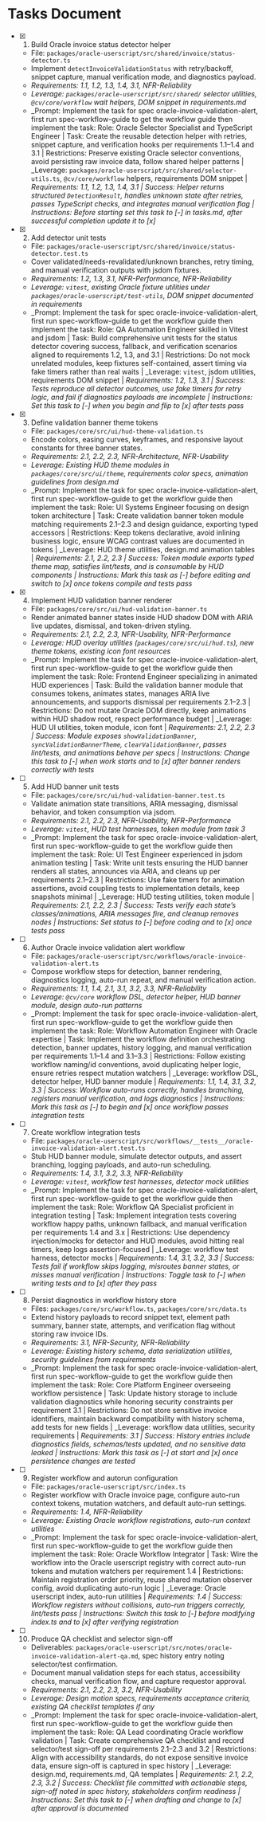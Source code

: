 # Tasks Document

- [x] 1. Build Oracle invoice status detector helper
  - File: `packages/oracle-userscript/src/shared/invoice/status-detector.ts`
  - Implement `detectInvoiceValidationStatus` with retry/backoff, snippet capture, manual verification mode, and diagnostics payload.
  - _Requirements: 1.1, 1.2, 1.3, 1.4, 3.1, NFR-Reliability_
  - _Leverage: `packages/oracle-userscript/src/shared/` selector utilities, `@cv/core/workflow` wait helpers, DOM snippet in requirements.md_
  - _Prompt: Implement the task for spec oracle-invoice-validation-alert, first run spec-workflow-guide to get the workflow guide then implement the task: Role: Oracle Selector Specialist and TypeScript Engineer | Task: Create the reusable detection helper with retries, snippet capture, and verification hooks per requirements 1.1–1.4 and 3.1 | Restrictions: Preserve existing Oracle selector conventions, avoid persisting raw invoice data, follow shared helper patterns | _Leverage: `packages/oracle-userscript/src/shared/selector-utils.ts`, `@cv/core/workflow` helpers, requirements DOM snippet | _Requirements: 1.1, 1.2, 1.3, 1.4, 3.1 | Success: Helper returns structured `DetectionResult`, handles unknown state after retries, passes TypeScript checks, and integrates manual verification flag | Instructions: Before starting set this task to [-] in tasks.md, after successful completion update it to [x]_

- [x] 2. Add detector unit tests
  - File: `packages/oracle-userscript/src/shared/invoice/status-detector.test.ts`
  - Cover validated/needs-revalidated/unknown branches, retry timing, and manual verification outputs with jsdom fixtures.
  - _Requirements: 1.2, 1.3, 3.1, NFR-Performance, NFR-Reliability_
  - _Leverage: `vitest`, existing Oracle fixture utilities under `packages/oracle-userscript/test-utils`, DOM snippet documented in requirements_
  - _Prompt: Implement the task for spec oracle-invoice-validation-alert, first run spec-workflow-guide to get the workflow guide then implement the task: Role: QA Automation Engineer skilled in Vitest and jsdom | Task: Build comprehensive unit tests for the status detector covering success, fallback, and verification scenarios aligned to requirements 1.2, 1.3, and 3.1 | Restrictions: Do not mock unrelated modules, keep fixtures self-contained, assert timing via fake timers rather than real waits | _Leverage: `vitest`, jsdom utilities, requirements DOM snippet | _Requirements: 1.2, 1.3, 3.1 | Success: Tests reproduce all detector outcomes, use fake timers for retry logic, and fail if diagnostics payloads are incomplete | Instructions: Set this task to [-] when you begin and flip to [x] after tests pass_

- [x] 3. Define validation banner theme tokens
  - File: `packages/core/src/ui/hud-theme-validation.ts`
  - Encode colors, easing curves, keyframes, and responsive layout constants for three banner states.
  - _Requirements: 2.1, 2.2, 2.3, NFR-Architecture, NFR-Usability_
  - _Leverage: Existing HUD theme modules in `packages/core/src/ui/theme`, requirements color specs, animation guidelines from design.md_
  - _Prompt: Implement the task for spec oracle-invoice-validation-alert, first run spec-workflow-guide to get the workflow guide then implement the task: Role: UI Systems Engineer focusing on design token architecture | Task: Create validation banner token module matching requirements 2.1–2.3 and design guidance, exporting typed accessors | Restrictions: Keep tokens declarative, avoid inlining business logic, ensure WCAG contrast values are documented in tokens | _Leverage: HUD theme utilities, design.md animation tables | _Requirements: 2.1, 2.2, 2.3 | Success: Token module exports typed theme map, satisfies lint/tests, and is consumable by HUD components | Instructions: Mark this task as [-] before editing and switch to [x] once tokens compile and tests pass_

- [x] 4. Implement HUD validation banner renderer
  - File: `packages/core/src/ui/hud-validation-banner.ts`
  - Render animated banner states inside HUD shadow DOM with ARIA live updates, dismissal, and token-driven styling.
  - _Requirements: 2.1, 2.2, 2.3, NFR-Usability, NFR-Performance_
  - _Leverage: HUD overlay utilities (`packages/core/src/ui/hud.ts`), new theme tokens, existing icon font resources_
  - _Prompt: Implement the task for spec oracle-invoice-validation-alert, first run spec-workflow-guide to get the workflow guide then implement the task: Role: Frontend Engineer specializing in animated HUD experiences | Task: Build the validation banner module that consumes tokens, animates states, manages ARIA live announcements, and supports dismissal per requirements 2.1–2.3 | Restrictions: Do not mutate Oracle DOM directly, keep animations within HUD shadow root, respect performance budget | _Leverage: HUD UI utilities, token module, icon font | _Requirements: 2.1, 2.2, 2.3 | Success: Module exposes `showValidationBanner`, `syncValidationBannerTheme`, `clearValidationBanner`, passes lint/tests, and animations behave per specs | Instructions: Change this task to [-] when work starts and to [x] after banner renders correctly with tests_

- [ ] 5. Add HUD banner unit tests
  - File: `packages/core/src/ui/hud-validation-banner.test.ts`
  - Validate animation state transitions, ARIA messaging, dismissal behavior, and token consumption via jsdom.
  - _Requirements: 2.1, 2.2, 2.3, NFR-Usability, NFR-Performance_
  - _Leverage: `vitest`, HUD test harnesses, token module from task 3_
  - _Prompt: Implement the task for spec oracle-invoice-validation-alert, first run spec-workflow-guide to get the workflow guide then implement the task: Role: UI Test Engineer experienced in jsdom animation testing | Task: Write unit tests ensuring the HUD banner renders all states, announces via ARIA, and cleans up per requirements 2.1–2.3 | Restrictions: Use fake timers for animation assertions, avoid coupling tests to implementation details, keep snapshots minimal | _Leverage: HUD testing utilities, token module | _Requirements: 2.1, 2.2, 2.3 | Success: Tests verify each state’s classes/animations, ARIA messages fire, and cleanup removes nodes | Instructions: Set status to [-] before coding and to [x] once tests pass_

- [ ] 6. Author Oracle invoice validation alert workflow
  - File: `packages/oracle-userscript/src/workflows/oracle-invoice-validation-alert.ts`
  - Compose workflow steps for detection, banner rendering, diagnostics logging, auto-run repeat, and manual verification action.
  - _Requirements: 1.1, 1.4, 2.1, 3.1, 3.2, 3.3, NFR-Reliability_
  - _Leverage: `@cv/core` workflow DSL, detector helper, HUD banner module, design auto-run patterns_
  - _Prompt: Implement the task for spec oracle-invoice-validation-alert, first run spec-workflow-guide to get the workflow guide then implement the task: Role: Workflow Automation Engineer with Oracle expertise | Task: Implement the workflow definition orchestrating detection, banner updates, history logging, and manual verification per requirements 1.1–1.4 and 3.1–3.3 | Restrictions: Follow existing workflow naming/id conventions, avoid duplicating helper logic, ensure retries respect mutation watchers | _Leverage: workflow DSL, detector helper, HUD banner module | _Requirements: 1.1, 1.4, 3.1, 3.2, 3.3 | Success: Workflow auto-runs correctly, handles branching, registers manual verification, and logs diagnostics | Instructions: Mark this task as [-] to begin and [x] once workflow passes integration tests_

- [ ] 7. Create workflow integration tests
  - File: `packages/oracle-userscript/src/workflows/__tests__/oracle-invoice-validation-alert.test.ts`
  - Stub HUD banner module, simulate detector outputs, and assert branching, logging payloads, and auto-run scheduling.
  - _Requirements: 1.4, 3.1, 3.2, 3.3, NFR-Reliability_
  - _Leverage: `vitest`, workflow test harnesses, detector mock utilities_
  - _Prompt: Implement the task for spec oracle-invoice-validation-alert, first run spec-workflow-guide to get the workflow guide then implement the task: Role: Workflow QA Specialist proficient in integration testing | Task: Implement integration tests covering workflow happy paths, unknown fallback, and manual verification per requirements 1.4 and 3.x | Restrictions: Use dependency injection/mocks for detector and HUD modules, avoid hitting real timers, keep logs assertion-focused | _Leverage: workflow test harness, detector mocks | _Requirements: 1.4, 3.1, 3.2, 3.3 | Success: Tests fail if workflow skips logging, misroutes banner states, or misses manual verification | Instructions: Toggle task to [-] when writing tests and to [x] after they pass_

- [ ] 8. Persist diagnostics in workflow history store
  - Files: `packages/core/src/workflow.ts`, `packages/core/src/data.ts`
  - Extend history payloads to record snippet text, element path summary, banner state, attempts, and verification flag without storing raw invoice IDs.
  - _Requirements: 3.1, NFR-Security, NFR-Reliability_
  - _Leverage: Existing history schema, data serialization utilities, security guidelines from requirements_
  - _Prompt: Implement the task for spec oracle-invoice-validation-alert, first run spec-workflow-guide to get the workflow guide then implement the task: Role: Core Platform Engineer overseeing workflow persistence | Task: Update history storage to include validation diagnostics while honoring security constraints per requirement 3.1 | Restrictions: Do not store sensitive invoice identifiers, maintain backward compatibility with history schema, add tests for new fields | _Leverage: workflow data utilities, security requirements | _Requirements: 3.1 | Success: History entries include diagnostics fields, schemas/tests updated, and no sensitive data leaked | Instructions: Mark this task as [-] at start and [x] once persistence changes are tested_

- [ ] 9. Register workflow and autorun configuration
  - File: `packages/oracle-userscript/src/index.ts`
  - Register workflow with Oracle invoice page, configure auto-run context tokens, mutation watchers, and default auto-run settings.
  - _Requirements: 1.4, NFR-Reliability_
  - _Leverage: Existing Oracle workflow registrations, auto-run context utilities_
  - _Prompt: Implement the task for spec oracle-invoice-validation-alert, first run spec-workflow-guide to get the workflow guide then implement the task: Role: Oracle Workflow Integrator | Task: Wire the workflow into the Oracle userscript registry with correct auto-run tokens and mutation watchers per requirement 1.4 | Restrictions: Maintain registration order priority, reuse shared mutation observer config, avoid duplicating auto-run logic | _Leverage: Oracle userscript index, auto-run utilities | _Requirements: 1.4 | Success: Workflow registers without collisions, auto-run triggers correctly, lint/tests pass | Instructions: Switch this task to [-] before modifying index.ts and to [x] after verifying registration_

- [ ] 10. Produce QA checklist and selector sign-off
  - Deliverables: `packages/oracle-userscript/src/notes/oracle-invoice-validation-alert-qa.md`, spec history entry noting selector/test confirmation.
  - Document manual validation steps for each status, accessibility checks, manual verification flow, and capture requestor approval.
  - _Requirements: 2.1, 2.2, 2.3, 3.2, NFR-Usability_
  - _Leverage: Design motion specs, requirements acceptance criteria, existing QA checklist templates if any_
  - _Prompt: Implement the task for spec oracle-invoice-validation-alert, first run spec-workflow-guide to get the workflow guide then implement the task: Role: QA Lead coordinating Oracle workflow validation | Task: Create comprehensive QA checklist and record selector/test sign-off per requirements 2.1–2.3 and 3.2 | Restrictions: Align with accessibility standards, do not expose sensitive invoice data, ensure sign-off is captured in spec history | _Leverage: design.md, requirements.md, QA templates | _Requirements: 2.1, 2.2, 2.3, 3.2 | Success: Checklist file committed with actionable steps, sign-off noted in spec history, stakeholders confirm readiness | Instructions: Set this task to [-] when drafting and change to [x] after approval is documented_
